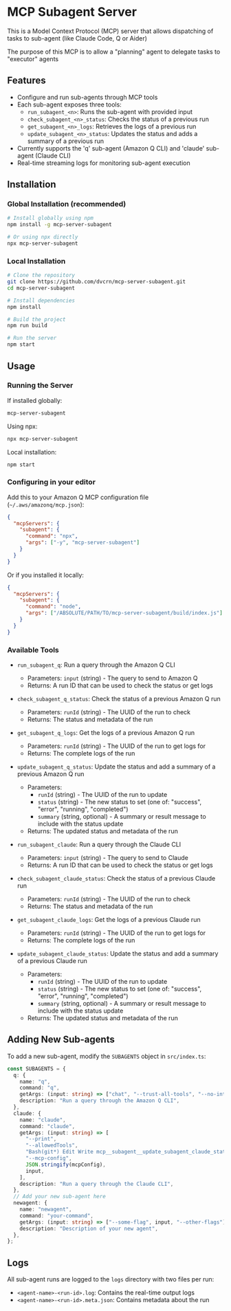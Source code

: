 # MCP Subagent Server

This is a Model Context Protocol (MCP) server that allows dispatching of tasks to sub-agent (like Claude Code, Q or Aider)

The purpose of this MCP is to allow a "planning" agent to delegate tasks to "executor" agents

## Features

- Configure and run sub-agents through MCP tools
- Each sub-agent exposes three tools:
  - `run_subagent_<n>`: Runs the sub-agent with provided input
  - `check_subagent_<n>_status`: Checks the status of a previous run
  - `get_subagent_<n>_logs`: Retrieves the logs of a previous run
  - `update_subagent_<n>_status`: Updates the status and adds a summary of a previous run
- Currently supports the 'q' sub-agent (Amazon Q CLI) and 'claude' sub-agent (Claude CLI)
- Real-time streaming logs for monitoring sub-agent execution

## Installation

### Global Installation (recommended)

```bash
# Install globally using npm
npm install -g mcp-server-subagent

# Or using npx directly
npx mcp-server-subagent
```

### Local Installation

```bash
# Clone the repository
git clone https://github.com/dvcrn/mcp-server-subagent.git
cd mcp-server-subagent

# Install dependencies
npm install

# Build the project
npm run build

# Run the server
npm start
```

## Usage

### Running the Server

If installed globally:
```bash
mcp-server-subagent
```

Using npx:
```bash
npx mcp-server-subagent
```

Local installation:
```bash
npm start
```

### Configuring in your editor 

Add this to your Amazon Q MCP configuration file (`~/.aws/amazonq/mcp.json`):

```json
{
  "mcpServers": {
    "subagent": {
      "command": "npx",
      "args": ["-y", "mcp-server-subagent"]
    }
  }
}
```

Or if you installed it locally:

```json
{
  "mcpServers": {
    "subagent": {
      "command": "node",
      "args": ["/ABSOLUTE/PATH/TO/mcp-server-subagent/build/index.js"]
    }
  }
}
```

### Available Tools

- `run_subagent_q`: Run a query through the Amazon Q CLI

  - Parameters: `input` (string) - The query to send to Amazon Q
  - Returns: A run ID that can be used to check the status or get logs

- `check_subagent_q_status`: Check the status of a previous Amazon Q run

  - Parameters: `runId` (string) - The UUID of the run to check
  - Returns: The status and metadata of the run

- `get_subagent_q_logs`: Get the logs of a previous Amazon Q run
  - Parameters: `runId` (string) - The UUID of the run to get logs for
  - Returns: The complete logs of the run

- `update_subagent_q_status`: Update the status and add a summary of a previous Amazon Q run
  - Parameters: 
    - `runId` (string) - The UUID of the run to update
    - `status` (string) - The new status to set (one of: "success", "error", "running", "completed")
    - `summary` (string, optional) - A summary or result message to include with the status update
  - Returns: The updated status and metadata of the run

- `run_subagent_claude`: Run a query through the Claude CLI

  - Parameters: `input` (string) - The query to send to Claude
  - Returns: A run ID that can be used to check the status or get logs

- `check_subagent_claude_status`: Check the status of a previous Claude run

  - Parameters: `runId` (string) - The UUID of the run to check
  - Returns: The status and metadata of the run

- `get_subagent_claude_logs`: Get the logs of a previous Claude run
  - Parameters: `runId` (string) - The UUID of the run to get logs for
  - Returns: The complete logs of the run

- `update_subagent_claude_status`: Update the status and add a summary of a previous Claude run
  - Parameters: 
    - `runId` (string) - The UUID of the run to update
    - `status` (string) - The new status to set (one of: "success", "error", "running", "completed")
    - `summary` (string, optional) - A summary or result message to include with the status update
  - Returns: The updated status and metadata of the run

## Adding New Sub-agents

To add a new sub-agent, modify the `SUBAGENTS` object in `src/index.ts`:

```typescript
const SUBAGENTS = {
  q: {
    name: "q",
    command: "q",
    getArgs: (input: string) => ["chat", "--trust-all-tools", "--no-interactive", input],
    description: "Run a query through the Amazon Q CLI",
  },
  claude: {
    name: "claude",
    command: "claude",
    getArgs: (input: string) => [
      "--print",
      "--allowedTools",
      "Bash(git*) Edit Write mcp__subagent__update_subagent_claude_status",
      "--mcp-config",
      JSON.stringify(mcpConfig),
      input,
    ],
    description: "Run a query through the Claude CLI",
  },
  // Add your new sub-agent here
  newagent: {
    name: "newagent",
    command: "your-command",
    getArgs: (input: string) => ["--some-flag", input, "--other-flags"],
    description: "Description of your new agent",
  },
};
```

## Logs

All sub-agent runs are logged to the `logs` directory with two files per run:

- `<agent-name>-<run-id>.log`: Contains the real-time output logs
- `<agent-name>-<run-id>.meta.json`: Contains metadata about the run
